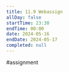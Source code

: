 ```yaml
---
title: 11.9 Webassign
allDay: false
startTime: 23:30
endTime: 00:00
date: 2024-05-16
endDate: 2024-05-17
completed: null
---
```

#assignment